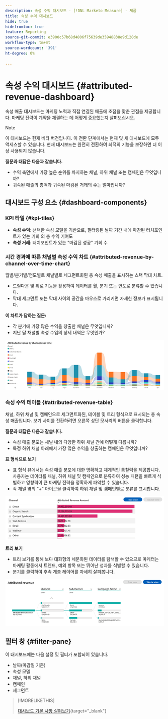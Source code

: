 ```yaml
---
description: 속성 수익 대시보드 - [!DNL Marketo Measure] - 제품
title: 속성 수익 대시보드
hide: true
hidefromtoc: true
feature: Reporting
source-git-commit: e3900c57b68d4806f75639de35948838e9d120de
workflow-type: tm+mt
source-wordcount: '391'
ht-degree: 0%

---
```


# 속성 수익 대시보드 {#attributed-revenue-dashboard}

속성 매출 대시보드는 마케팅 노력과 직접 연결된 매출에 초점을 맞춘 관점을 제공합니다. 마케팅 전략이 계약을 체결하는 데 어떻게 중요했는지 살펴보십시오.

>[!NOTE]
>
>이 대시보드는 현재 베타 버전입니다. 이 전환 단계에서는 현재 및 새 대시보드에 모두 액세스할 수 있습니다. 현재 대시보드는 완전히 전환하여 최적의 기능을 보장하면 더 이상 사용되지 않습니다.

**질문과 대답은 다음과 같습니다.**

* 수익 측면에서 가장 높은 순위를 차지하는 채널, 하위 채널 또는 캠페인은 무엇입니까?
* 귀속된 매출의 총액과 귀속된 마감된 거래의 수는 얼마입니까?

## 대시보드 구성 요소 {#dashboard-components}

### KPI 타일 {#kpi-tiles}

* **속성 수익**: 선택한 속성 모델을 기반으로, 필터링된 날짜 기간 내에 마감된 터치포인트가 있는 기회 의 총 수익 기여도
* **속성 거래**: 터치포인트가 있는 &quot;마감된 성공&quot; 기회 수

### 시간 경과에 따른 채널별 속성 수익 차트 {#attributed-revenue-by-channel-over-time-chart}

월별/분기별/연도별로 채널별로 세그먼트화된 총 속성 매출을 표시하는 스택 막대 차트.

* 드릴다운 및 위로 기능을 활용하여 데이터를 월, 분기 또는 연도로 분류할 수 있습니다.
* 막대 세그먼트 또는 막대 사이의 공간을 마우스로 가리키면 자세한 정보가 표시됩니다.

**이 차트가 답하는 질문:**

* 각 분기에 가장 많은 수익을 창출한 채널은 무엇입니까?
* 지난 달 채널별 속성 수입의 상세 내역은 무엇인가?

![](assets/attributed-revenue-dashboard-1.png)

### 속성 수익 테이블 {#attributed-revenue-table}

채널, 하위 채널 및 캠페인으로 세그먼트화된, 테이블 및 트리 형식으로 표시되는 총 속성 매출입니다. 보기 사이를 전환하려면 오른쪽 상단 모서리의 버튼을 클릭합니다.

**질문과 대답은 다음과 같습니다.**

* 속성 매출 분포는 채널 내의 다양한 하위 채널 간에 어떻게 다릅니까?
* 특정 하위 채널 아래에서 가장 많은 수익을 창출하는 캠페인은 무엇입니까?

**표 형식으로 보기**

* 표 형식 뷰에서는 속성 매출 분포에 대한 명확하고 체계적인 통찰력을 제공합니다. 사용자는 데이터를 채널, 하위 채널 및 캠페인으로 분류하여 성능 패턴을 빠르게 식별하고 영향력이 큰 마케팅 전략을 정확하게 파악할 수 있습니다.
* 각 채널 옆의 &quot;+&quot; 아이콘을 클릭하여 하위 채널 및 캠페인별로 분류를 표시합니다.

![](assets/attributed-revenue-dashboard-2.png)

**트리 보기**

* 트리 보기를 통해 보다 대화형의 세분화된 데이터를 탐색할 수 있으므로 마케터는 마케팅 활동에서 트렌드, 예외 항목 또는 뛰어난 성과를 식별할 수 있습니다.
* 분기를 클릭하여 후속 계층 레이어를 자세히 살펴봅니다.

![](assets/attributed-revenue-dashboard-3.png)

## 필터 창 {#filter-pane}

이 대시보드에는 다음 설정 및 필터가 포함되어 있습니다.

* 날짜(마감일 기준)
* 속성 모델
* 채널, 하위 채널
* 캠페인
* 세그먼트

>[!MORELIKETHIS]
>
>[대시보드 기본 사항 살펴보기](/help/marketo-measure-discover-ui/dashboards/discover-dashboard-basics.md){target="_blank"}
